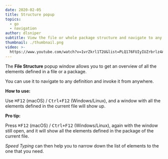 ```yaml
---
date: 2020-02-05
title: Structure popup
topics:
  - go
  - navigation
author: dlsniper
subtitle: View the file or whole package structure and navigate to any element
thumbnail: ./thumbnail.png
video: >-
  https://www.youtube.com/watch?v=1vrZkrl1T2U&list=PLQ176FUIyIUZrbrlz4AY1V8VzBJKZyVlW&index=145
---
```


The **File Structure** popup window allows you to get an overview of all the elements defined in a file or a package.

You can use it to navigate to any definition and invoke it from anywhere.

**How to use:**

Use <kbd>⌘F12</kbd> (macOS) / <kbd>Ctrl+F12</kbd> (Windows/Linux), and a window with all the elements defined in the current file will show up.

**Pro tip:**

Press <kbd>⌘F12</kbd> (macOS) / <kbd>Ctrl+F12</kbd> (Windows/Linux), again with the window still open, and it will show all the elements defined in the package of the current file.

_Speed Typing_ can then help you to narrow down the list of elements to the one that you need.
